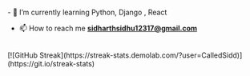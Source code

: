 
<br>
- 🌱 I’m currently learning Python, Django , React

- 📫 How to reach me **sidharthsidhu12317@gmail.com**
<br>
<div style="align-center">
  [![GitHub Streak](https://streak-stats.demolab.com/?user=CalledSidd)](https://git.io/streak-stats)
 </div>


